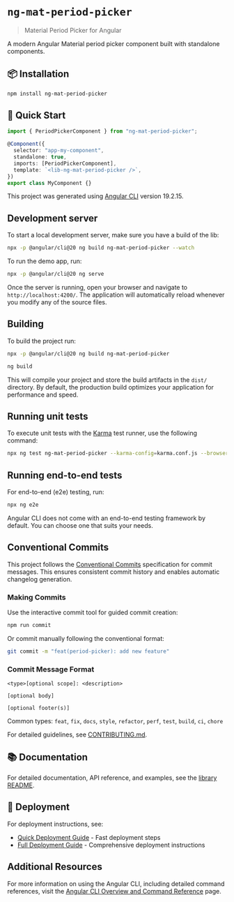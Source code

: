 # `ng-mat-period-picker`

> Material Period Picker for Angular

A modern Angular Material period picker component built with standalone components.

## 📦 Installation

```bash
npm install ng-mat-period-picker
```

## 🚀 Quick Start

```typescript
import { PeriodPickerComponent } from "ng-mat-period-picker";

@Component({
  selector: "app-my-component",
  standalone: true,
  imports: [PeriodPickerComponent],
  template: `<lib-ng-mat-period-picker />`,
})
export class MyComponent {}
```

This project was generated using [Angular CLI](https://github.com/angular/angular-cli) version 19.2.15.

## Development server

To start a local development server, make sure you have a build of the lib:

```bash
npx -p @angular/cli@20 ng build ng-mat-period-picker --watch
```

To run the demo app, run:

```bash
npx -p @angular/cli@20 ng serve
```

Once the server is running, open your browser and navigate to `http://localhost:4200/`. The application will automatically reload whenever you modify any of the source files.

## Building

To build the project run:

```bash
npx -p @angular/cli@20 ng build ng-mat-period-picker
```

```bash
ng build
```

This will compile your project and store the build artifacts in the `dist/` directory. By default, the production build optimizes your application for performance and speed.

## Running unit tests

To execute unit tests with the [Karma](https://karma-runner.github.io) test runner, use the following command:

```bash
npx ng test ng-mat-period-picker --karma-config=karma.conf.js --browsers=Firefox
```

## Running end-to-end tests

For end-to-end (e2e) testing, run:

```bash
npx ng e2e
```

Angular CLI does not come with an end-to-end testing framework by default. You can choose one that suits your needs.

## Conventional Commits

This project follows the [Conventional Commits](https://www.conventionalcommits.org/) specification for commit messages. This ensures consistent commit history and enables automatic changelog generation.

### Making Commits

Use the interactive commit tool for guided commit creation:

```bash
npm run commit
```

Or commit manually following the conventional format:

```bash
git commit -m "feat(period-picker): add new feature"
```

### Commit Message Format

```
<type>[optional scope]: <description>

[optional body]

[optional footer(s)]
```

Common types: `feat`, `fix`, `docs`, `style`, `refactor`, `perf`, `test`, `build`, `ci`, `chore`

For detailed guidelines, see [CONTRIBUTING.md](CONTRIBUTING.md).

## 📚 Documentation

For detailed documentation, API reference, and examples, see the [library README](projects/ng-mat-period-picker/README.md).

## 🚀 Deployment

For deployment instructions, see:

- [Quick Deployment Guide](QUICK_DEPLOY.md) - Fast deployment steps
- [Full Deployment Guide](DEPLOYMENT.md) - Comprehensive deployment instructions

## Additional Resources

For more information on using the Angular CLI, including detailed command references, visit the [Angular CLI Overview and Command Reference](https://angular.dev/tools/cli) page.
